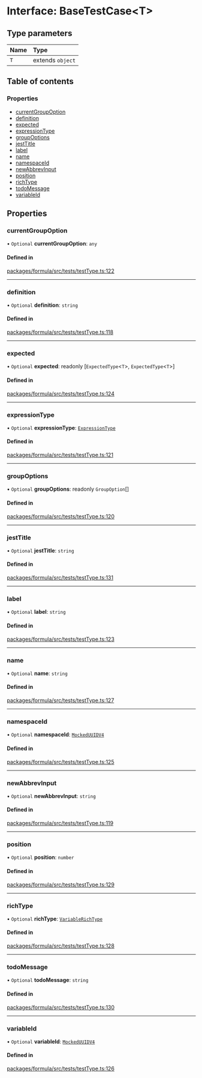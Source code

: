 # Interface: BaseTestCase<T\>

## Type parameters

| Name | Type             |
| :--- | :--------------- |
| `T`  | extends `object` |

## Table of contents

### Properties

- [currentGroupOption](BaseTestCase.md#currentgroupoption)
- [definition](BaseTestCase.md#definition)
- [expected](BaseTestCase.md#expected)
- [expressionType](BaseTestCase.md#expressiontype)
- [groupOptions](BaseTestCase.md#groupoptions)
- [jestTitle](BaseTestCase.md#jesttitle)
- [label](BaseTestCase.md#label)
- [name](BaseTestCase.md#name)
- [namespaceId](BaseTestCase.md#namespaceid)
- [newAbbrevInput](BaseTestCase.md#newabbrevinput)
- [position](BaseTestCase.md#position)
- [richType](BaseTestCase.md#richtype)
- [todoMessage](BaseTestCase.md#todomessage)
- [variableId](BaseTestCase.md#variableid)

## Properties

### <a id="currentgroupoption" name="currentgroupoption"></a> currentGroupOption

• `Optional` **currentGroupOption**: `any`

#### Defined in

[packages/formula/src/tests/testType.ts:122](https://github.com/mashcard/mashcard/blob/main/packages/formula/src/tests/testType.ts#L122)

---

### <a id="definition" name="definition"></a> definition

• `Optional` **definition**: `string`

#### Defined in

[packages/formula/src/tests/testType.ts:118](https://github.com/mashcard/mashcard/blob/main/packages/formula/src/tests/testType.ts#L118)

---

### <a id="expected" name="expected"></a> expected

• `Optional` **expected**: readonly [`ExpectedType`<`T`\>, `ExpectedType`<`T`\>]

#### Defined in

[packages/formula/src/tests/testType.ts:124](https://github.com/mashcard/mashcard/blob/main/packages/formula/src/tests/testType.ts#L124)

---

### <a id="expressiontype" name="expressiontype"></a> expressionType

• `Optional` **expressionType**: [`ExpressionType`](../README.md#expressiontype)

#### Defined in

[packages/formula/src/tests/testType.ts:121](https://github.com/mashcard/mashcard/blob/main/packages/formula/src/tests/testType.ts#L121)

---

### <a id="groupoptions" name="groupoptions"></a> groupOptions

• `Optional` **groupOptions**: readonly `GroupOption`[]

#### Defined in

[packages/formula/src/tests/testType.ts:120](https://github.com/mashcard/mashcard/blob/main/packages/formula/src/tests/testType.ts#L120)

---

### <a id="jesttitle" name="jesttitle"></a> jestTitle

• `Optional` **jestTitle**: `string`

#### Defined in

[packages/formula/src/tests/testType.ts:131](https://github.com/mashcard/mashcard/blob/main/packages/formula/src/tests/testType.ts#L131)

---

### <a id="label" name="label"></a> label

• `Optional` **label**: `string`

#### Defined in

[packages/formula/src/tests/testType.ts:123](https://github.com/mashcard/mashcard/blob/main/packages/formula/src/tests/testType.ts#L123)

---

### <a id="name" name="name"></a> name

• `Optional` **name**: `string`

#### Defined in

[packages/formula/src/tests/testType.ts:127](https://github.com/mashcard/mashcard/blob/main/packages/formula/src/tests/testType.ts#L127)

---

### <a id="namespaceid" name="namespaceid"></a> namespaceId

• `Optional` **namespaceId**: [`MockedUUIDV4`](../README.md#mockeduuidv4)

#### Defined in

[packages/formula/src/tests/testType.ts:125](https://github.com/mashcard/mashcard/blob/main/packages/formula/src/tests/testType.ts#L125)

---

### <a id="newabbrevinput" name="newabbrevinput"></a> newAbbrevInput

• `Optional` **newAbbrevInput**: `string`

#### Defined in

[packages/formula/src/tests/testType.ts:119](https://github.com/mashcard/mashcard/blob/main/packages/formula/src/tests/testType.ts#L119)

---

### <a id="position" name="position"></a> position

• `Optional` **position**: `number`

#### Defined in

[packages/formula/src/tests/testType.ts:129](https://github.com/mashcard/mashcard/blob/main/packages/formula/src/tests/testType.ts#L129)

---

### <a id="richtype" name="richtype"></a> richType

• `Optional` **richType**: [`VariableRichType`](../README.md#variablerichtype)

#### Defined in

[packages/formula/src/tests/testType.ts:128](https://github.com/mashcard/mashcard/blob/main/packages/formula/src/tests/testType.ts#L128)

---

### <a id="todomessage" name="todomessage"></a> todoMessage

• `Optional` **todoMessage**: `string`

#### Defined in

[packages/formula/src/tests/testType.ts:130](https://github.com/mashcard/mashcard/blob/main/packages/formula/src/tests/testType.ts#L130)

---

### <a id="variableid" name="variableid"></a> variableId

• `Optional` **variableId**: [`MockedUUIDV4`](../README.md#mockeduuidv4)

#### Defined in

[packages/formula/src/tests/testType.ts:126](https://github.com/mashcard/mashcard/blob/main/packages/formula/src/tests/testType.ts#L126)
